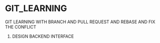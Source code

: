 # GIT_LEARNING

GIT LEARNING WITH BRANCH AND PULL REQUEST AND REBASE AND FIX THE CONFLICT

1. DESIGN BACKEND INTERFACE
